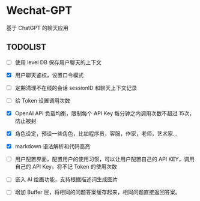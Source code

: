 # Wechat-GPT

基于 ChatGPT 的聊天应用

## TODOLIST

* [ ] 使用 level DB 保存用户聊天的上下文
* [x] 用户聊天鉴权，设置口令模式
* [ ] 定期清理不在线的会话 sessionID 和聊天上下文记录
* [ ] 给 Token 设置调用次数
* [x] OpenAI API 负载均衡，限制每个 API Key 每分钟之内调用次数不超过 15次，防止被封
* [x] 角色设定，预设一些角色，比如程序员，客服，作家，老师，艺术家...
* [x] markdown 语法解析和代码高亮
* [ ] 用户配置界面，配置用户的使用习惯，可以让用户配置自己的 API KEY，调用自己的 API Key，将不记 Token 的使用次数
* [ ] 嵌入 AI 绘画功能，支持根据描述词生成图片
* [ ] 增加 Buffer 层，将相同的问题答案缓存起来，相同问题直接返回答案。

